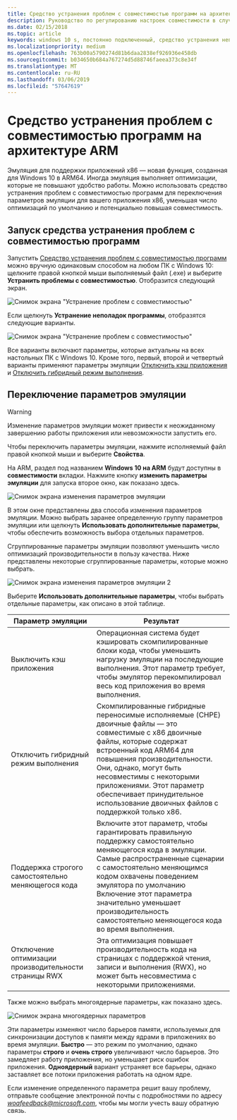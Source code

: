 ```yaml
---
title: Средство устранения проблем с совместимостью программ на архитектуре ARM
description: Руководство по регулированию настроек совместимости в случае неправильной работы приложения в ARM
ms.date: 02/15/2018
ms.topic: article
keywords: windows 10 s, постоянно подключенный, средство устранения неполадок с совместимостью, windows в ARM
ms.localizationpriority: medium
ms.openlocfilehash: 763b00a5790274d81b6daa2838ef926936e458db
ms.sourcegitcommit: b034650b684a767274d5d88746faeea373c8e34f
ms.translationtype: MT
ms.contentlocale: ru-RU
ms.lasthandoff: 03/06/2019
ms.locfileid: "57647619"
---
```

# <a name="program-compatibility-troubleshooter-on-arm"></a>Средство устранения проблем с совместимостью программ на архитектуре ARM
Эмуляция для поддержки приложений x86 — новая функция, созданная для Windows 10 в ARM64. Иногда эмуляция выполняет оптимизации, которые не повышают удобство работы. Можно использовать средство устранения проблем с совместимостью программ для переключения параметров эмуляции для вашего приложения x86, уменьшая число оптимизаций по умолчанию и потенциально повышая совместимость.

## <a name="start-the-program-compatibility-troubleshooter"></a>Запуск средства устранения проблем с совместимостью программ
Запустить [Средство устранения проблем с совместимостью программ](https://support.microsoft.com/en-us/help/15078/windows-make-older-programs-compatible) можно вручную одинаковым способом на любом ПК с Windows 10: щелкните правой кнопкой мыши выполняемый файл (.exe) и выберите **Устранить проблемы с совместимостью**. Отобразится следующий экран.

![Снимок экрана "Устранение проблем с совместимостью"](images/arm/Capture4.png)

Если щелкнуть **Устранение неполадок программы**, отобразятся следующие варианты.

![Снимок экрана "Устранение проблем с совместимостью"](images/arm/Capture5.png)

Все варианты включают параметры, которые актуальны на всех настольных ПК с Windows 10. Кроме того, первый, второй и четвертый варианты применяют параметры эмуляции [Отключить кэш приложения](#disable-app-cache) и [Отключить гибридный режим выполнения](#disable-hybrid-exec-mode).

## <a name="toggling-emulation-settings"></a>Переключение параметров эмуляции
> [!WARNING]
> Изменение параметров эмуляции может привести к неожиданному завершению работы приложения или невозможности запустить его.

Чтобы переключить параметры эмуляции, нажмите исполняемый файл правой кнопкой мыши и выберите **Свойства**.

На ARM, раздел под названием **Windows 10 на ARM** будут доступны в **совместимости** вкладки. Нажмите кнопку **изменить параметры эмуляции** для запуска второе окно, как показано здесь.

![Снимок экрана изменения параметров эмуляции](images/arm/Capture.png)

В этом окне представлены два способа изменения параметров эмуляции. Можно выбрать заранее определенную группу параметров эмуляции или щелкнуть **Использовать дополнительные параметры**, чтобы обеспечить возможность выбора отдельных параметров.

Сгруппированные параметры эмуляции позволяют уменьшить число оптимизаций производительности в пользу качества. Ниже представлены некоторые сгруппированные параметры, которые можно выбрать.

![Снимок экрана изменения параметров эмуляции 2](images/arm/Capture2.png)

Выберите **Использовать дополнительные параметры**, чтобы выбрать отдельные параметры, как описано в этой таблице.

| Параметр эмуляции | Результат |
| ----------------- | ----------- |
| <p id="disable-app-cache">Выключить кэш приложения</p> | Операционная система будет кэшировать скомпилированные блоки кода, чтобы уменьшить нагрузку эмуляции на последующие выполнения. Этот параметр требует, чтобы эмулятор перекомпилировал весь код приложения во время выполнения. |
| <p id="disable-hybrid-exec-mode">Отключить гибридный режим выполнения</p> | Скомпилированные гибридные переносимые исполняемые (CHPE) двоичные файлы — это совместимые с x86 двоичные файлы, которые содержат встроенный код ARM64 для повышения производительности. Они, однако, могут быть несовместимы с некоторыми приложениями. Этот параметр обеспечивает принудительное использование двоичных файлов с поддержкой только x86. |
| Поддержка строгого самостоятельно меняющегося кода | Включите этот параметр, чтобы гарантировать правильную поддержку самостоятельно меняющегося кода в эмуляции. Самые распространенные сценарии с самостоятельно меняющимся кодом охвачены поведением эмулятора по умолчанию Включение этот параметра значительно уменьшает производительность самостоятельно меняющегося кода во время выполнения. |
| Отключение оптимизации производительности страницы RWX | Эта оптимизация повышает производительность кода на страницах с поддержкой чтения, записи и выполнения (RWX), но может быть несовместима с некоторыми приложениями. |

Также можно выбрать многоядерные параметры, как показано здесь.

![Снимок экрана многоядерных параметров](images/arm/Capture3.png)

Эти параметры изменяют число барьеров памяти, используемых для синхронизации доступов к памяти между ядрами в приложениях во время эмуляции. **Быстро** — это режим по умолчанию, однако параметры **строго** и **очень строго** увеличивают число барьеров. Это замедляет работу приложения, но уменьшает риск ошибок приложения. **Одноядерный** вариант устраняет все барьеры, однако заставляет все потоки приложения работать на одном ядре.

Если изменение определенного параметра решит вашу проблему, отправьте сообщение электронной почты с подробностями по адресу *woafeedback@microsoft.com*, чтобы мы могли учесть вашу обратную связь.